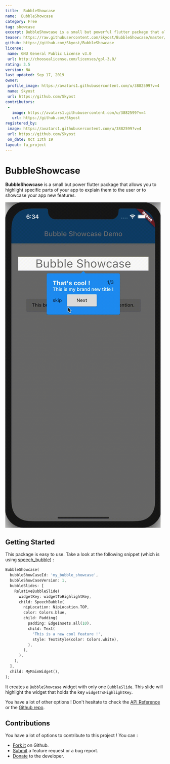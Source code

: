 ```yaml
---
title:  BubbleShowcase
name:  BubbleShowcase
category: Free
tag: showcase
excerpt: BubbleShowcase is a small but powerful flutter package that allows you to highlight specific parts of your app to explain them to the user or to show your app new features.
teaser: https://raw.githubusercontent.com/Skyost/BubbleShowcase/master/screenshots/preview.gif
github: https://github.com/Skyost/BubbleShowcase
license:
 name: GNU General Public License v3.0
 url: http://choosealicense.com/licenses/gpl-3.0/
rating: 3.5
version: NA
last_updated: Sep 17, 2019
owner:
 profile_image: https://avatars1.githubusercontent.com/u/3882599?v=4
 name: Skyost
 url: https://github.com/Skyost
contributors:
 -
   image: https://avatars1.githubusercontent.com/u/3882599?v=4
   url: https://github.com/Skyost
registered_by:
 image: https://avatars1.githubusercontent.com/u/3882599?v=4
 url: https://github.com/Skyost
 on_date: Oct 13th 19
layout: fa_project
---
```

# BubbleShowcase

**BubbleShowcase** is a small but power flutter package that allows you to highlight
specific parts of your app to explain them to the user or to showcase your app new features.

![Preview](https://github.com/Skyost/BubbleShowcase/blob/master/screenshots/preview.gif)

## Getting Started

This package is easy to use.
Take a look at the following snippet (which is using [speech_bubble](https://pub.dev/packages/speech_bubble)) :

```dart
BubbleShowcase(
  bubbleShowCaseId: 'my_bubble_showcase',
  bubbleShowCaseVersion: 1,
  bubbleSlides: [
    RelativeBubbleSlide(
      widgetKey: widgetToHighlightKey,
      child: SpeechBubble(
        nipLocation: NipLocation.TOP,
        color: Colors.blue,
        child: Padding(
          padding: EdgeInsets.all(10),
          child: Text(
            'This is a new cool feature !',
            style: TextStyle(color: Colors.white),
          ),
        ),
      ),
    ),
  ],
  child: MyMainWidget(),
);
```

It creates a `BubbleShowcase` widget with only one `BubbleSlide`.
This slide will highlight the widget that holds the key `widgetToHighlightKey`.

You have a lot of other options !
Don't hesitate to check the [API Reference](https://pub.dev/documentation/bubble_showcase/latest/) or the [Github repo](https://github.com/Skyost/BubbleShowcase).

## Contributions

You have a lot of options to contribute to this project ! You can :

* [Fork it](https://github.com/Skyost/BubbleShowcase/fork) on Github.
* [Submit](https://github.com/Skyost/BubbleShowcase/issues/new/choose) a feature request or a bug report.
* [Donate](https://paypal.me/Skyost) to the developer.

